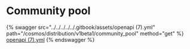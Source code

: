 # Community pool

{% swagger src="../../../../../.gitbook/assets/openapi (7).yml" path="/cosmos/distribution/v1beta1/community_pool" method="get" %}
[openapi (7).yml](<../../../../../.gitbook/assets/openapi (7).yml>)
{% endswagger %}
